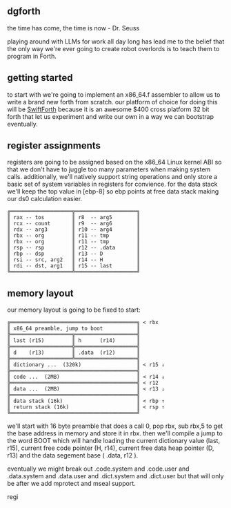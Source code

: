 dgforth
-------

the time has come, the time is now - Dr. Seuss 

playing around with LLMs for work all day long has lead me to the belief that the only
way we're ever going to create robot overlords is to teach them to program in Forth.

getting started
---------------

to start with we're going to implement an x86_64.f assembler to allow us to write a
brand new forth from scratch.  our platform of choice for doing this will be [SwiftForth](https://www.forth.com/swiftforth/) because it is an awesome $400 cross platform 32 bit 
forth that let us experiment and write our own in a way we can bootstrap eventually.

register assignments
--------------------

registers are going to be assigned based on
the x86_64 Linux kernel ABI so that we don't
have to juggle too many parameters when making
system calls.  additionally, we'll natively
support string operations and only store a
basic set of system variables in registers for
convience. for the data stack we'll keep the
top value in [ebp-8] so ebp points at free 
data stack making our ds0 calculation easier.

~~~text
╔════════════════════╦════════════════════╗
║ rax -- tos         ║ r8  -- arg5        ║
║ rcx -- count       ║ r9  -- arg6        ║
║ rdx -- arg3        ║ r10 -- arg4        ║
║ rbx -- org         ║ r11 -- tmp         ║
║ rbx -- org         ║ r11 -- tmp         ║
║ rsp -- rsp         ║ r12 -- .data       ║
║ rbp -- dsp         ║ r13 -- D           ║
║ rsi -- src, arg2   ║ r14 -- H           ║
║ rdi -- dst, arg1   ║ r15 -- last        ║
╚════════════════════╩════════════════════╝
~~~

memory layout
-------------

our memory layout is going to be fixed to start:

~~~text
╔═════════════════════════════════════════╗ < rbx 
║ x86_64 preamble, jump to boot           ║
╠════════════════════╦════════════════════╣
║ last (r15)         ║ h      (r14)       ║
╠════════════════════╬════════════════════╣
║ d    (r13)         ║ .data  (r12)       ║
╠════════════════════╩════════════════════╣
║ dictionary ...  (320k)                  ║ < r15 ↓
╠═════════════════════════════════════════╣
║ code ...  (2MB)                         ║ < r14 ↓
╠═════════════════════════════════════════╣ < r12  
║ data ...  (2MB)                         ║ < r13 ↓
╠═════════════════════════════════════════╣ 
║ data stack (16k)                        ║ < rbp ↑
║ return stack (16k)                      ║ < rsp ↑ 
╚═════════════════════════════════════════╝
~~~

we'll start with 16 byte preamble that does
a call 0, pop rbx, sub rbx,5 to get the base
address in memory and store it in rbx. then
we'll compile a jump to the word BOOT which
will handle loading the current dictionary
value (last, r15), current free code pointer
(H, r14), current free data heap pointer (D, r13)
and the data segement base ( .data, r12 ).

eventually we might break out .code.system
and .code.user and .data.system and .data.user
and .dict.system and .dict.user but that will
only be after we add mprotect and mseal support.

regi
